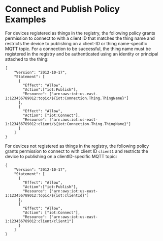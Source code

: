 # Connect and Publish Policy Examples<a name="connect-and-pub"></a>

For devices registered as things in the registry, the following policy grants permission to connect to with a client ID that matches the thing name and restricts the device to publishing on a client\-ID or thing name\-specific MQTT topic\. For a connection to be successful, the thing name must be registered in the registry and be authenticated using an identity or principal attached to the thing:

```
{
    "Version": "2012-10-17",
    "Statement": [
      {
        "Effect": "Allow",
        "Action":["iot:Publish"],
        "Resource": ["arn:aws:iot:us-east-1:123456789012:topic/${iot:Connection.Thing.ThingName}"]
      },
      {
        "Effect": "Allow",
        "Action": ["iot:Connect"],
        "Resource": ["arn:aws:iot:us-east-1:123456789012:client/${iot:Connection.Thing.ThingName}"]
      }
    ]
}
```

For devices not registered as things in the registry, the following policy grants permission to connect to with client ID `client1` and restricts the device to publishing on a clientID\-specific MQTT topic:

```
{
    "Version": "2012-10-17",
    "Statement": [
      {
        "Effect": "Allow",
        "Action":["iot:Publish"],
        "Resource": ["arn:aws:iot:us-east-1:123456789012:topic/${iot:clientId}"]
      },
      {
        "Effect": "Allow",
        "Action": ["iot:Connect"],
        "Resource": ["arn:aws:iot:us-east-1:123456789012:client/client1"]
      }
    ]
}
```